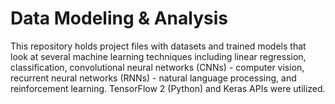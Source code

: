 # Data Modeling & Analysis


This repository holds project files with datasets and trained models that look at several machine learning techniques including linear regression, classification, convolutional neural networks (CNNs) - computer vision, recurrent neural networks (RNNs) - natural language processing, and  reinforcement learning. TensorFlow 2 (Python) and Keras APIs were utilized.

